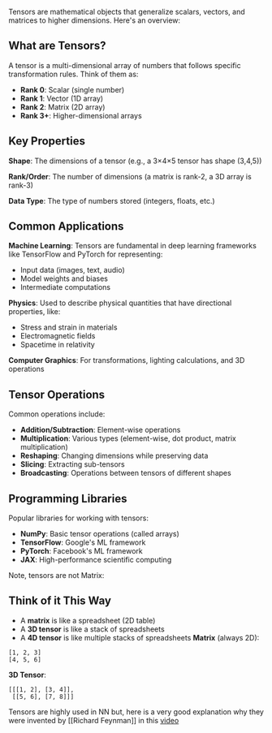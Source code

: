 Tensors are mathematical objects that generalize scalars, vectors, and matrices to higher dimensions. Here's an overview:

## What are Tensors?

A tensor is a multi-dimensional array of numbers that follows specific transformation rules. Think of them as:

- **Rank 0**: Scalar (single number)
- **Rank 1**: Vector (1D array)
- **Rank 2**: Matrix (2D array)
- **Rank 3+**: Higher-dimensional arrays

## Key Properties

**Shape**: The dimensions of a tensor (e.g., a 3×4×5 tensor has shape (3,4,5))

**Rank/Order**: The number of dimensions (a matrix is rank-2, a 3D array is rank-3)

**Data Type**: The type of numbers stored (integers, floats, etc.)

## Common Applications

**Machine Learning**: Tensors are fundamental in deep learning frameworks like TensorFlow and PyTorch for representing:

- Input data (images, text, audio)
- Model weights and biases
- Intermediate computations

**Physics**: Used to describe physical quantities that have directional properties, like:

- Stress and strain in materials
- Electromagnetic fields
- Spacetime in relativity

**Computer Graphics**: For transformations, lighting calculations, and 3D operations

## Tensor Operations

Common operations include:

- **Addition/Subtraction**: Element-wise operations
- **Multiplication**: Various types (element-wise, dot product, matrix multiplication)
- **Reshaping**: Changing dimensions while preserving data
- **Slicing**: Extracting sub-tensors
- **Broadcasting**: Operations between tensors of different shapes

## Programming Libraries

Popular libraries for working with tensors:

- **NumPy**: Basic tensor operations (called arrays)
- **TensorFlow**: Google's ML framework
- **PyTorch**: Facebook's ML framework
- **JAX**: High-performance scientific computing

Note, tensors are not Matrix:
## Think of it This Way

- A **matrix** is like a spreadsheet (2D table)
- A **3D tensor** is like a stack of spreadsheets
- A **4D tensor** is like multiple stacks of spreadsheets
**Matrix** (always 2D):
```
[1, 2, 3]
[4, 5, 6]
```
**3D Tensor**:
```
[[[1, 2], [3, 4]], 
 [[5, 6], [7, 8]]]
```

Tensors are highly used in NN but, here is a very good explanation why they were invented by [[Richard Feynman]] in this [video](https://www.youtube.com/watch?v=k2FP-T6S1x0)
